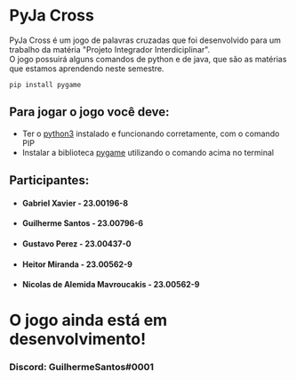 # PyJa Cross

<p>PyJa Cross é um jogo de palavras cruzadas que foi desenvolvido para um trabalho da matéria "Projeto Integrador Interdiciplinar".<br>O jogo possuirá alguns comandos de python e de java, que são as matérias que estamos aprendendo neste semestre.</p>

```pip install pygame```

<h2>Para jogar o jogo você deve:</h2>
<ul>
    <li>Ter o <a href="https://www.python.org/downloads/" target="_blank">python3</a> instalado e funcionando corretamente, com o comando PIP</li>
    <li>Instalar a biblioteca <a href="https://www.pygame.org/news" target="_blank">pygame</a> utilizando o comando acima no terminal</li> 
</ul>

<h2>Participantes:</h2>
<ul>
    <li><h4>Gabriel Xavier - 23.00196-8</h4></li>
    <li><h4>Guilherme Santos - 23.00796-6</h4></li>
    <li><h4>Gustavo Perez - 23.00437-0</h4></li>
    <li><h4>Heitor Miranda - 23.00562-9</h4></li>
    <li><h4>Nicolas de Alemida Mavroucakis - 23.00562-9</h4></li>
</ul>

<h1>O jogo ainda está em desenvolvimento!</h1>
<h3>Discord: GuilhermeSantos#0001</h3>
